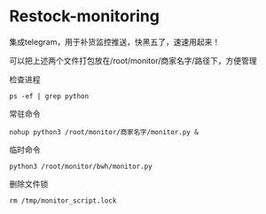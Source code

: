 # Restock-monitoring

集成telegram，用于补货监控推送，快黑五了，速速用起来！

可以把上述两个文件打包放在/root/monitor/商家名字/路径下，方便管理


检查进程
```
ps -ef | grep python
```

常驻命令
```
nohup python3 /root/monitor/商家名字/monitor.py &
```

临时命令
```
python3 /root/monitor/bwh/monitor.py
```

删除文件锁
```
rm /tmp/monitor_script.lock
```
